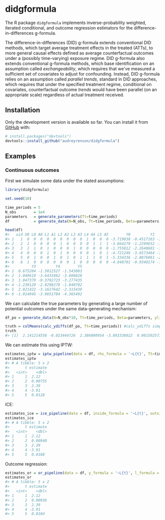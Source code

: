 
<!-- README.md is generated from README.Rmd. Please edit that file -->

# didgformula

<!-- badges: start -->

<!-- badges: end -->

The R package `didgformula` implements inverse-probability weighted,
iterated conditional, and outcome regression estimators for the
difference-in-differences g-formula.

The difference-in-differences (DID) g-formula extends conventional DID methods, which target average treatment effects in the treated (ATTs), to more general causal effects defined as average counterfactual outcomes under a (possibly time-varying) exposure regime. DID g-formula also extends conventional g-formula methods, which base identification on an assumption called *exchangeability*, which requires that we've measured a sufficient set of covariates to adjust for confounding. Instead, DID g-formula relies on an assumption called *parallel trends*, standard in DID approaches, which requires that under the specified treatment regime, conditional on covariates, counterfactual outcome *trends* would have been parallel (on an appropriate scale) regardless of actual treatment received. 

## Installation

Only the development version is available so far. You can install it
from [GitHub](https://github.com/) with:

``` r
# install.packages("devtools")
devtools::install_github("audreyrenson/didgformula")
```

## Examples

### Continuous outcomes

First we simulate some data under the stated assumptions:

``` r
library(didgformula)

set.seed(10)

time_periods = 5
N_obs        = 1e4
parameters   = generate_parameters(Tt=time_periods)
df           = generate_data(N=N_obs, Tt=time_periods, Beta=parameters, ylink = 'rnorm_identity')

head(df)
#>   uid U0 L0 A0 L1 A1 L2 A2 L3 A3 L4 A4 L5 A5        Y0         Y1        Y2
#> 1   1  0  0  0  0  0  0  0  0  0  1  0  0  0 -3.719838 -0.4517163 -1.284486
#> 2   2  1  0  0  0  0  1  0  0  0  0  1  1  1 -3.864279 -1.2299652 -1.214372
#> 3   3  1  1  0  1  0  0  0  1  0  0  0  0  0 -1.755012 -2.2640601 -1.644146
#> 4   4  0  0  0  1  0  1  0  0  0  0  1  0  1 -4.721246 -3.6573464 -3.067212
#> 5   5  0  1  0  0  1  0  1  0  1  1  1  0  1 -5.334336 -2.0876061 -2.514040
#> 6   6  1  0  0  0  0  0  0  1  0  0  0  0  0 -4.848701 -0.9340174 -1.354781
#>          Y3         Y4        Y5
#> 1  0.675204 -1.5812527 -1.543083
#> 2  1.049619 -3.6433462 -3.606828
#> 3  1.047379 -0.3792723 -3.277435
#> 4 -1.239129 -2.8298270 -1.840702
#> 5  2.821422 -3.1627642 -2.315439
#> 6 -1.014045 -3.8651784 -4.365492
```

We can calculate the true parameters by generating a large number of
potential outcomes under the same data-generating mechanism:

``` r
df_po = generate_data(N=N_obs*10, Tt=time_periods, Beta=parameters, ylink='rnorm_identity', potential_outcomes = TRUE)

truth = colMeans(calc_ydiffs(df_po, Tt=time_periods)) #calc_ydiffs simply takes Y_t-Y_{t-1} for t=1,...,T
truth
#> [1]  2.141214558 -0.023444726  2.386090954 -3.893338022  0.001502573
```

We can estimate this using IPTW:

``` r
estimates_iptw = iptw_pipeline(data = df, rhs_formula = '~L{t}', Tt=time_periods)
estimates_iptw
#> # A tibble: 5 x 2
#>       t estimate
#>   <int>    <dbl>
#> 1     1  2.12   
#> 2     2  0.00755
#> 3     3  2.39   
#> 4     4 -3.91   
#> 5     5  0.0128
```

ICE:

``` r
estimates_ice = ice_pipeline(data = df, inside_formula = '~L{t}', outside_formula = '~L{k}', Tt=time_periods)
estimates_ice
#> # A tibble: 5 x 2
#>       t estimate
#>   <int>    <dbl>
#> 1     1  2.12   
#> 2     2  0.00940
#> 3     3  2.39   
#> 4     4 -3.91   
#> 5     5  0.0188
```

Outcome regression:

``` r
estimates_or = or_pipeline(data = df, y_formula = '~L{t}', l_formula = '~1', Tt=time_periods, nreps=N_obs) #usually nreps should be much larger but in this example it appears fine
estimates_or
#> # A tibble: 5 x 2
#>       t estimate
#>   <int>    <dbl>
#> 1     1  2.12   
#> 2     2  0.00936
#> 3     3  2.39   
#> 4     4 -3.91   
#> 5     5  0.0184
```
